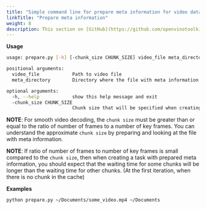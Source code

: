 ```yaml
---
title: "Simple command line for prepare meta information for video data"
linkTitle: "Prepare meta information"
weight: 8
description: This section on [GitHub](https://github.com/openvinotoolkit/cvat/tree/develop/utils/prepare_meta_information)
---
```


**Usage**

```bash
usage: prepare.py [-h] [-chunk_size CHUNK_SIZE] video_file meta_directory

positional arguments:
  video_file            Path to video file
  meta_directory        Directory where the file with meta information will be saved

optional arguments:
  -h, --help            show this help message and exit
  -chunk_size CHUNK_SIZE
                        Chunk size that will be specified when creating the task with specified video and generated meta information
```

**NOTE**: For smooth video decoding, the `chunk size` must be greater than or equal to the ratio of number of frames
to a number of key frames.
You can understand the approximate `chunk size` by preparing and looking at the file with meta information.

**NOTE**: If ratio of number of frames to number of key frames is small compared to the `chunk size`,
then when creating a task with prepared meta information, you should expect that the waiting time for some chunks
will be longer than the waiting time for other chunks. (At the first iteration, when there is no chunk in the cache)

**Examples**

```bash
python prepare.py ~/Documents/some_video.mp4 ~/Documents
```

